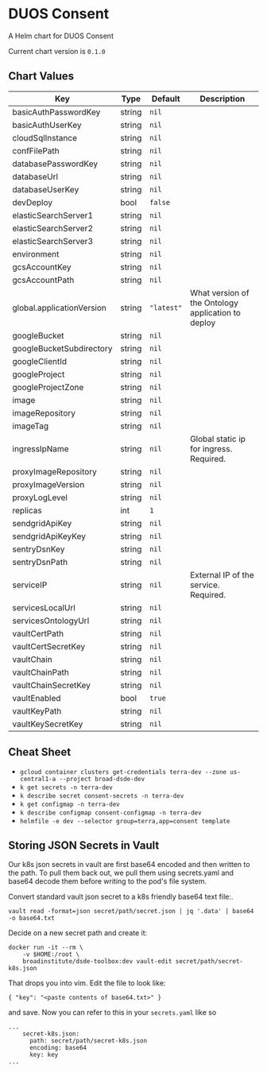 DUOS Consent
========
A Helm chart for DUOS Consent

Current chart version is `0.1.0`

## Chart Values

| Key | Type | Default | Description |
|-----|------|---------|-------------|
| basicAuthPasswordKey | string | `nil` |  |
| basicAuthUserKey | string | `nil` |  |
| cloudSqlInstance | string | `nil` |  |
| confFilePath | string | `nil` |  |
| databasePasswordKey | string | `nil` |  |
| databaseUrl | string | `nil` |  |
| databaseUserKey | string | `nil` |  |
| devDeploy | bool | `false` |  |
| elasticSearchServer1 | string | `nil` |  |
| elasticSearchServer2 | string | `nil` |  |
| elasticSearchServer3 | string | `nil` |  |
| environment | string | `nil` |  |
| gcsAccountKey | string | `nil` |  |
| gcsAccountPath | string | `nil` |  |
| global.applicationVersion | string | `"latest"` | What version of the Ontology application to deploy |
| googleBucket | string | `nil` |  |
| googleBucketSubdirectory | string | `nil` |  |
| googleClientId | string | `nil` |  |
| googleProject | string | `nil` |  |
| googleProjectZone | string | `nil` |  |
| image | string | `nil` |  |
| imageRepository | string | `nil` |  |
| imageTag | string | `nil` |  |
| ingressIpName | string | `nil` | Global static ip for ingress. Required. | 
| proxyImageRepository | string | `nil` |  |
| proxyImageVersion | string | `nil` |  |
| proxyLogLevel | string | `nil` |  |
| replicas | int | `1` |  |
| sendgridApiKey | string | `nil` |  |
| sendgridApiKeyKey | string | `nil` |  |
| sentryDsnKey | string | `nil` |  |
| sentryDsnPath | string | `nil` |  |
| serviceIP | string | `nil` | External IP of the service. Required. |
| servicesLocalUrl | string | `nil` |  |
| servicesOntologyUrl | string | `nil` |  |
| vaultCertPath | string | `nil` |  |
| vaultCertSecretKey | string | `nil` |  |
| vaultChain | string | `nil` |  |
| vaultChainPath | string | `nil` |  |
| vaultChainSecretKey | string | `nil` |  |
| vaultEnabled | bool | `true` |  |
| vaultKeyPath | string | `nil` |  |
| vaultKeySecretKey | string | `nil` |  |

## Cheat Sheet

* `gcloud container clusters get-credentials terra-dev --zone us-central1-a --project broad-dsde-dev`
* `k get secrets -n terra-dev`
* `k describe secret consent-secrets -n terra-dev`
* `k get configmap -n terra-dev`
* `k describe configmap consent-configmap -n terra-dev`
* `helmfile -e dev --selector group=terra,app=consent template`

## Storing JSON Secrets in Vault
Our k8s json secrets in vault are first base64 encoded and then written to 
the path. To pull them back out, we pull them using secrets.yaml and 
base64 decode them before writing to the pod's file system.

Convert standard vault json secret to a k8s friendly base64 text file:.
```
vault read -format=json secret/path/secret.json | jq '.data' | base64 -o base64.txt
```  
Decide on a new secret path and create it:
```
docker run -it --rm \
    -v $HOME:/root \
    broadinstitute/dsde-toolbox:dev vault-edit secret/path/secret-k8s.json
```
That drops you into vim. Edit the file to look like:
```
{ "key": "<paste contents of base64.txt>" }
```
and save. Now you can refer to this in your `secrets.yaml` like so
```
...
    secret-k8s.json:
      path: secret/path/secret-k8s.json
      encoding: base64
      key: key
...
```